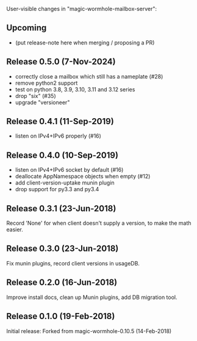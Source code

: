 
User-visible changes in "magic-wormhole-mailbox-server":

## Upcoming

* (put release-note here when merging / proposing a PR)


## Release 0.5.0 (7-Nov-2024)

* correctly close a mailbox which still has a nameplate (#28)
* remove python2 support
* test on python 3.8, 3.9, 3.10, 3.11 and 3.12 series
* drop "six" (#35)
* upgrade "versioneer"


## Release 0.4.1 (11-Sep-2019)

* listen on IPv4+IPv6 properly (#16)


## Release 0.4.0 (10-Sep-2019)

* listen on IPv4+IPv6 socket by default (#16)
* deallocate AppNamespace objects when empty (#12)
* add client-version-uptake munin plugin
* drop support for py3.3 and py3.4


## Release 0.3.1 (23-Jun-2018)

Record 'None' for when client doesn't supply a version, to make the math
easier.


## Release 0.3.0 (23-Jun-2018)

Fix munin plugins, record client versions in usageDB.


## Release 0.2.0 (16-Jun-2018)

Improve install docs, clean up Munin plugins, add DB migration tool.


## Release 0.1.0 (19-Feb-2018)

Initial release: Forked from magic-wormhole-0.10.5 (14-Feb-2018)
